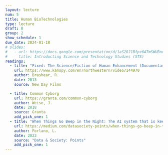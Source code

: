```yaml
---
layout: lecture
num: 5
title: Human BioTechnologies
type: lecture
draft: 0
group: 2
show_schedule: 1
due_date: 2024-01-18
# slides:
#   - url: https://docs.google.com/presentation/d/1aS28J1Bfpz6ATmSWUBnd45IBAXg_dG8fw7toA3xGbbI/edit?usp=sharing
#     title: Introducting Science and Technology Studies (STS)
readings:
  - title: "Fixed: The Science/Fiction of Human Enhancement (Documentary)"
    url: https://www.kanopy.com/en/northwestern/video/144970
    author: Brashear, R.
    date: 2013
    source: New Day Films

  - title: Common Cyborg
    url: https://granta.com/common-cyborg
    author: Weise, J.
    date: 2018
    source: Granta
    add_pick_one: 1
  - title: "When Things Go Beep in the Night: The AI system that is keeping me alive is ruining my life"
    url: https://medium.com/datasociety-points/when-things-go-beep-in-the-night-85318c59b90d
    author: Forlano, L.
    date: 2023
    source: "Data & Society: Points"
    add_pick_one: 1
---
```



